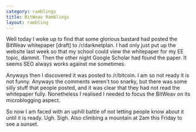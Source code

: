 ```yaml
---
category: ramblings
title: BitWeav Ramblings
layout: rambling
---
```

Well today I woke up to find that some glorious bastard had posted the BitWeav whitepaper [draft] to /r/darknetplan. I had only just put up the website last week so that my school could view the whitepaper for my EE topic, dammit. Then the other night Google Scholar had found the paper. It seems SEO always works against me sometimes.

Anyways then I discovered it was posted to /r/bitcoin. I am so not ready it is not funny. Anyways the comments weren't too snarky, but there was some silly stuff that people posted, and it was clear that they had not read the whitepaper fully. Nonetheless I realised I needed to focus the BitWeav on its microblogging aspect.

So now I am faced with an uphill battle of not letting people know about it until it is ready. Ugh. Sigh. 
Also climbing a mountain at 2am this Friday to see a sunset. 
